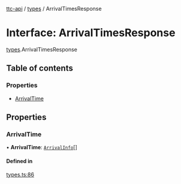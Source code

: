 [ttc-api](../README.md) / [types](../modules/types.md) / ArrivalTimesResponse

# Interface: ArrivalTimesResponse

[types](../modules/types.md).ArrivalTimesResponse

## Table of contents

### Properties

- [ArrivalTime](types.ArrivalTimesResponse.md#arrivaltime)

## Properties

### ArrivalTime

• **ArrivalTime**: [`ArrivalInfo`](types.ArrivalInfo.md)[]

#### Defined in

[types.ts:86](https://github.com/sunneydev/ttc-api/blob/9d52e68/src/types.ts#L86)
